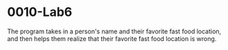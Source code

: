 # 0010-Lab6
The program takes in a person's name and their favorite fast food location, and then helps them realize that their favorite fast food location is wrong.
